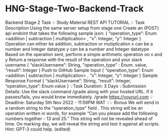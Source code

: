 # HNG-Stage-Two-Backend-Track
Backend Stage 2 Task
:bulb: Study Material
REST API TUTORIAL
:bulb: Task Description
Using the same server setup from stage one
Create an (POST) api endoint that takes the following sample json:
{ “operation_type”: Enum <addition | subtraction | multiplication> , “x”: Integer, “y”: Integer }
Operation can either be addition, subtraction or mutiplication
x can be a number and Integer datatype
y can be a number and Integer datatype
Based on the operation sent, perform a simple arithmetic operation on x and y
Return a response with the result of the operation and your slack username
{ “slackUsername”: String, "operation_type" : Enum. value, “result”: Integer }
Push to GitHub
Sample Input { “operation_type”: Enum <addition | subtraction | multiplication> , “x”: Integer, “y”: Integer }
Sample Response Format { “slackUsername”: String, “result”: Integer, “operation_type”: Enum.value }
:bulb:Task Duration: 3 Days
:bulb:Submission Details:
Use the slack command /grade along with your hosted URL. If it passes/fails, you would know immediately.
/grade https://yoururl.com
:bulb: Deadline: Saturday 5th Nov 2022 - 11:59PM WAT
:bulb::bulb: Bonus
We will send in a random string to the "operation_type" field . This string will be an operation written in words, for example “Can you please add the following numbers together - 13 and 25.”
This string will not be revealed ahead of time. On marking day, we will reveal the string and test it against all scripts.
Hint: GPT-3 could help. (edited) 
